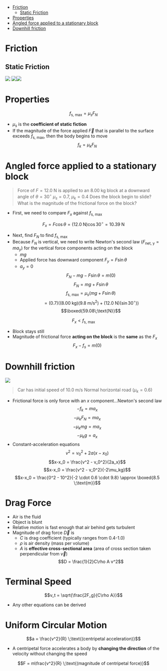 - [Friction](#Friction)
	- [Static Friction](#Static%20Friction)
- [Properties](#Properties)
- [Angled force applied to a stationary block](#Angled%20force%20applied%20to%20a%20stationary%20block)
- [Downhill friction](#Downhill%20friction)


# Friction
## Static Friction
![](Pasted%20image%2020230706170424.png)
![](Pasted%20image%2020230706170441.png)![](Pasted%20image%2020230706174833.png)


# Properties
$$f_{\text{s, max}} = \mu_s F_N$$
- $\mu_s$ is the **coefficient of static fiction**
- If the magnitude of the force applied $\vec{F}$ that is parallel to the surface exceeds $f_{\text{s, max}}$, then the body begins to move
$$f_k = \mu_k F_N$$
# Angled force applied to a stationary block
> Force of $F = 12.0\;\text{N}$ is applied to an $8.00\;\text{kg}$ block at a downward angle of $\theta = 30^{\circ}$
> $\mu_s = 0.7$, $\mu_k = 0.4$
> Does the block begin to slide?
> What is the magnitude of the frictional force on the block?

- First, we need to compare $F_x$ against $f_{\text{s, max}}$

$$F_x = F \cos \theta = (12.0\;\text{N}) \cos 30^{\circ}  = 10.39\;\text{N}$$
- Next, find $F_N$ to find $f_{\text{s, max}}$
- Because $F_N$ is vertical, we need to write Newton's second law ($F_{\text{net, y}} = ma_y$) for the vertical force components acting on the block
	- $mg$
	- Applied force has downward component $F_y = F \sin \theta$
	- $a_y = 0$
$$F_N - mg - F \sin \theta = m(0)$$
$$F_N = mg + F \sin \theta$$
$$f_{\text{s, max}} = \mu_s (mg + F \sin \theta)$$$$= (0.7)((8.00\;\text{kg})(9.8\;\text{m/s}^2) + (12.0\;\text{N})(\sin 30^{\circ}))$$
$$\boxed{59.08\;\text{N}}$$

$$F_x < f_{\text{s, max}}$$
- Block stays still
- Magnitude of frictional force **acting on the block** is the **same** as the $F_x$
$$F_x - f_s = m(0)$$

# Downhill friction
![](Pasted%20image%2020230708101827.png)
> Car has initial speed of $10.0\;\text{m/s}$
> Normal horizontal road ($\mu_k = 0.6$)

- Frictional force is only force with an $x$ component...Newton's second law
$$-f_k = ma_x$$$$-\mu_k F_N = ma_x$$
$$-\mu_k mg = ma_x$$
$$-\mu_k g = a_x$$
- Constant-acceleration equations
$$v^2 = v_0^2 + 2a(x-x_0)$$
$$x-x_0 = \frac{v^2 - v_0^2}{2a_x}$$
$$x-x_0 = \frac{v^2 - v_0^2}{-2\mu_kg}$$
$$x-x_0 = \frac{0^2 - 10^2}{-2 \cdot 0.6 \cdot 9.8} \approx \boxed{8.5 \;\text{m}}$$



# Drag Force
- Air is the fluid
- Object is blunt
- Relative motion is fast enough that air behind gets turbulent
- Magnitude of drag force $\vec{D}$ is
	- $C$ is drag coefficient (typically ranges from 0.4-1.0)
	- $\rho$ is air density (mass per volume)
	- $A$ is **effective cross-sectional area** (area of cross section taken perpendicular from $\vec{v}$)
$$D = \frac{1}{2}C\rho A v^2$$


# Terminal Speed
$$v_t = \sqrt{\frac{2F_g}{C\rho A}}$$
- Any other equations can be derived

# Uniform Circular Motion
$$a = \frac{v^2}{R} \;\text{(centripetal acceleration)}$$
- A centripetal force accelerates a body by **changing the direction** of the velocity without changing the speed

$$F = m\frac{v^2}{R} \;\text{(magnitude of centripetal force)}$$